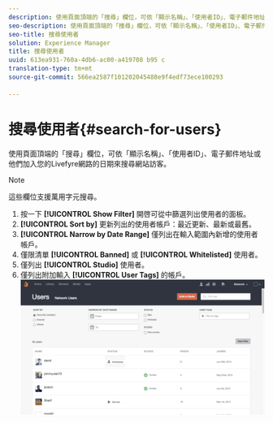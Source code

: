 ```yaml
---
description: 使用頁面頂端的「搜尋」欄位，可依「顯示名稱」、「使用者ID」、電子郵件地址或他們加入您的Livefyre網路的日期來搜尋網站訪客。
seo-description: 使用頁面頂端的「搜尋」欄位，可依「顯示名稱」、「使用者ID」、電子郵件地址或他們加入您的Livefyre網路的日期來搜尋網站訪客。
seo-title: 搜尋使用者
solution: Experience Manager
title: 搜尋使用者
uuid: 613ea931-760a-4db6-ac00-a419708 b95 c
translation-type: tm+mt
source-git-commit: 566ea2587f101202045488e9f4edf73ece100293

---
```



# 搜尋使用者{#search-for-users}

使用頁面頂端的「搜尋」欄位，可依「顯示名稱」、「使用者ID」、電子郵件地址或他們加入您的Livefyre網路的日期來搜尋網站訪客。

>[!NOTE]
>
>這些欄位支援萬用字元搜尋。

1. 按一下 **[!UICONTROL Show Filter]** 開啓可從中篩選列出使用者的面板。
1. **[!UICONTROL Sort by]** 更新列出的使用者帳戶：最近更新、最新或最舊。
1. **[!UICONTROL Narrow by Date Range]** 僅列出在輸入範圍內新增的使用者帳戶。
1. 僅限清單 **[!UICONTROL Banned]** 或 **[!UICONTROL Whitelisted]** 使用者。
1. 僅列出 **[!UICONTROL Studio]** 使用者。
1. 僅列出附加輸入 **[!UICONTROL User Tags]** 的帳戶。 ![](assets/UsersFilter-1024x568.png)

